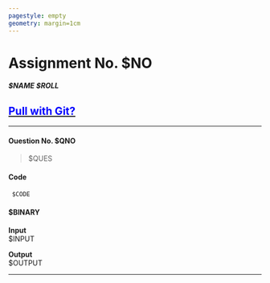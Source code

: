 ```yaml
---
pagestyle: empty
geometry: margin=1cm
---
```



# Assignment No. $NO   
##### $NAME $ROLL   

## [<span style="color:blue">Pull with Git?</span>](https://github.com/crestfalln/Class-Assignments-OOP.git)

---
[//]: <> (MAIN)
#### Ouestion No. $QNO 
> $QUES  

#### Code
```c
 $CODE 
```

#### $BINARY  
>

**Input**  
 $INPUT 

**Output**  
 $OUTPUT 

---
